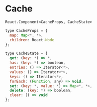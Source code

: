 # Cache

`React.Component<CacheProps, CacheState>`

```js
type CacheProps = {
  map: Map<*, *>,
  children: React.Node
};
```

```js
type CacheState = {
  get: (key: *) => *,
  has: (key: *) => boolean,
  entries: () => Iterator<*>,
  values: () => Iterator<*>,
  keys: () => Iterator<*>,
  forEach: (Function, any) => void,
  set: (key: *, value: *) => Map<*, *>,
  delete: (key: *) => boolean,
  clear: () => void
};
```
